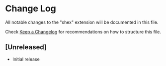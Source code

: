 # Change Log

All notable changes to the "shex" extension will be documented in this file.

Check [Keep a Changelog](http://keepachangelog.com/) for recommendations on how to structure this file.

## [Unreleased]

- Initial release